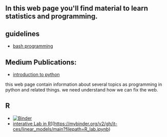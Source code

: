 ## In this web page you'll find material to learn statistics and programming.


## guidelines 

* [bash programming](https://it-ces.github.io/data-course/)  



## Medium Publications:

* [introduction to python](https://medium.com/@ivanandrestrujillo/minimal-guideline-to-get-descriptive-statistics-using-python-8ede26a7146d)


this web page contain information about several topics as programming in python and related things.
we need understand how we can fix the web.

## R

* [![Binder](https://mybinder.org/badge_logo.svg)](https://mybinder.org/v2/gh/it-ces/linear_models/main?filepath=R_lab.ipynb)
* [interative Lab in R](https://mybinder.org/badge_logo.svg)](https://mybinder.org/v2/gh/it-ces/linear_models/main?filepath=R_lab.ipynb)
